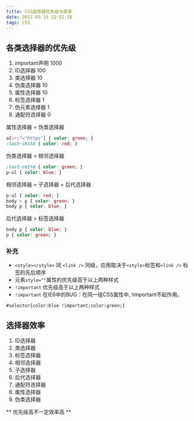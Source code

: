 ```yaml
---
title: CSS选择器优先级与效率
date: 2017-03-15 22:51:18
tags: CSS
---
```

## 各类选择器的优先级
1. important声明 1000
2. ID选择器 100
3. 类选择器 10
4. 伪类选择器 10
5. 属性选择器 10
6. 标签选择器 1
7. 伪元素选择器 1
8. 通配符选择器 0

属性选择器 = 伪类选择器
```css
a[src^="https"] { color: green; }
:last-child { color: red; }
```
伪类选择器 > 相邻选择器
```css
:last-child { color: green; }
p~ul { color: blue; }
```
相邻选择器 = 子选择器 = 后代选择器
```css
p~ul { color: red; }
body > p { color: green; }
body p { color: blue; }
```
后代选择器 > 标签选择器
```css
body p { color: blue; }
p { color: green; }
```
<!-- more -->

### 补充
* `<style></style>` 同 `<link />` 同级，应用取决于`<style>`标签和`<link />` 标签的先后顺序
* 元素`style=""`属性的优先级高于以上两种样式
* `!important` 优先级高于以上两种样式
* `!important` 在IE6中的BUG：在同一组CSS属性中, !important不起作用。
```
#selector{color:blue !important;color:green;}
```

## 选择器效率
1. ID选择器
2. 类选择器
3. 标签选择器
4. 相邻选择器
5. 子选择器
6. 后代选择器
7. 通配符选择器
8. 属性选择器
9. 伪类选择器

** 优先级高不一定效率高 ** 
